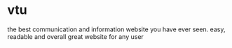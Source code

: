 # vtu
the best communication and information website you have ever seen. easy, readable and overall great website for any user
